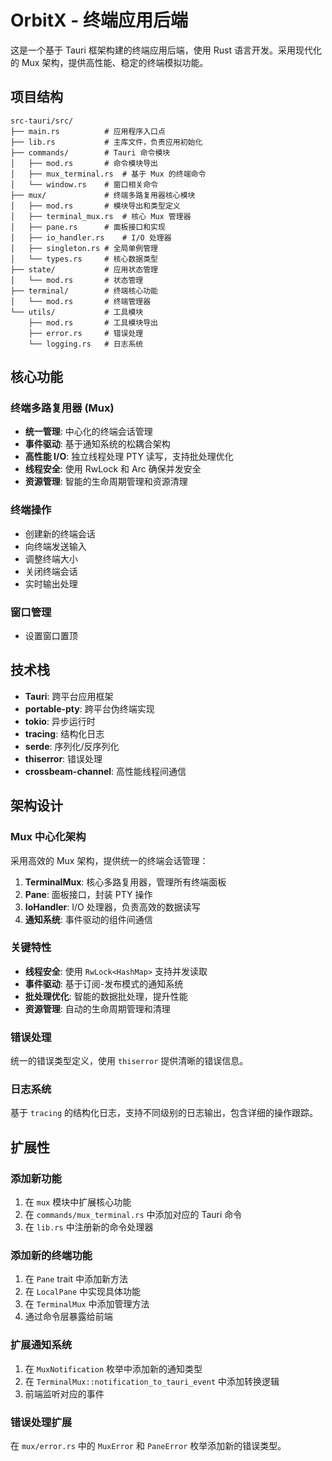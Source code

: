 # OrbitX - 终端应用后端

这是一个基于 Tauri 框架构建的终端应用后端，使用 Rust 语言开发。采用现代化的 Mux 架构，提供高性能、稳定的终端模拟功能。

## 项目结构

```
src-tauri/src/
├── main.rs          # 应用程序入口点
├── lib.rs           # 主库文件，负责应用初始化
├── commands/        # Tauri 命令模块
│   ├── mod.rs       # 命令模块导出
│   ├── mux_terminal.rs  # 基于 Mux 的终端命令
│   └── window.rs    # 窗口相关命令
├── mux/             # 终端多路复用器核心模块
│   ├── mod.rs       # 模块导出和类型定义
│   ├── terminal_mux.rs  # 核心 Mux 管理器
│   ├── pane.rs      # 面板接口和实现
│   ├── io_handler.rs    # I/O 处理器
│   ├── singleton.rs # 全局单例管理
│   └── types.rs     # 核心数据类型
├── state/           # 应用状态管理
│   └── mod.rs       # 状态管理
├── terminal/        # 终端核心功能
│   └── mod.rs       # 终端管理器
└── utils/           # 工具模块
    ├── mod.rs       # 工具模块导出
    ├── error.rs     # 错误处理
    └── logging.rs   # 日志系统
```

## 核心功能

### 终端多路复用器 (Mux)

- **统一管理**: 中心化的终端会话管理
- **事件驱动**: 基于通知系统的松耦合架构
- **高性能 I/O**: 独立线程处理 PTY 读写，支持批处理优化
- **线程安全**: 使用 RwLock 和 Arc 确保并发安全
- **资源管理**: 智能的生命周期管理和资源清理

### 终端操作

- 创建新的终端会话
- 向终端发送输入
- 调整终端大小
- 关闭终端会话
- 实时输出处理

### 窗口管理

- 设置窗口置顶

## 技术栈

- **Tauri**: 跨平台应用框架
- **portable-pty**: 跨平台伪终端实现
- **tokio**: 异步运行时
- **tracing**: 结构化日志
- **serde**: 序列化/反序列化
- **thiserror**: 错误处理
- **crossbeam-channel**: 高性能线程间通信

## 架构设计

### Mux 中心化架构

采用高效的 Mux 架构，提供统一的终端会话管理：

1. **TerminalMux**: 核心多路复用器，管理所有终端面板
2. **Pane**: 面板接口，封装 PTY 操作
3. **IoHandler**: I/O 处理器，负责高效的数据读写
4. **通知系统**: 事件驱动的组件间通信

### 关键特性

- **线程安全**: 使用 `RwLock<HashMap>` 支持并发读取
- **事件驱动**: 基于订阅-发布模式的通知系统
- **批处理优化**: 智能的数据批处理，提升性能
- **资源管理**: 自动的生命周期管理和清理

### 错误处理

统一的错误类型定义，使用 `thiserror` 提供清晰的错误信息。

### 日志系统

基于 `tracing` 的结构化日志，支持不同级别的日志输出，包含详细的操作跟踪。

## 扩展性

### 添加新功能

1. 在 `mux` 模块中扩展核心功能
2. 在 `commands/mux_terminal.rs` 中添加对应的 Tauri 命令
3. 在 `lib.rs` 中注册新的命令处理器

### 添加新的终端功能

1. 在 `Pane` trait 中添加新方法
2. 在 `LocalPane` 中实现具体功能
3. 在 `TerminalMux` 中添加管理方法
4. 通过命令层暴露给前端

### 扩展通知系统

1. 在 `MuxNotification` 枚举中添加新的通知类型
2. 在 `TerminalMux::notification_to_tauri_event` 中添加转换逻辑
3. 前端监听对应的事件

### 错误处理扩展

在 `mux/error.rs` 中的 `MuxError` 和 `PaneError` 枚举添加新的错误类型。
